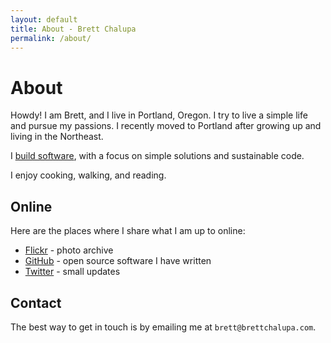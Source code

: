 ```yaml
---
layout: default
title: About - Brett Chalupa
permalink: /about/
---
```


# About

Howdy! I am Brett, and I live in Portland, Oregon. I try to live a
simple life and pursue my passions. I recently moved to Portland after
growing up and living in the Northeast.

I [build software](/hire/), with a focus on simple solutions and
sustainable code.

I enjoy cooking, walking, and reading.

## Online

Here are the places where I share what I am up to online:

- [Flickr](https://www.flickr.com/photos/brettchalupa/) - photo archive
- [GitHub](https://github.com/brettchalupa) - open source software I
  have written
- [Twitter](https://twitter.com/brettchalupa) - small updates

## Contact

The best way to get in touch is by emailing me at
`brett@brettchalupa.com`.
